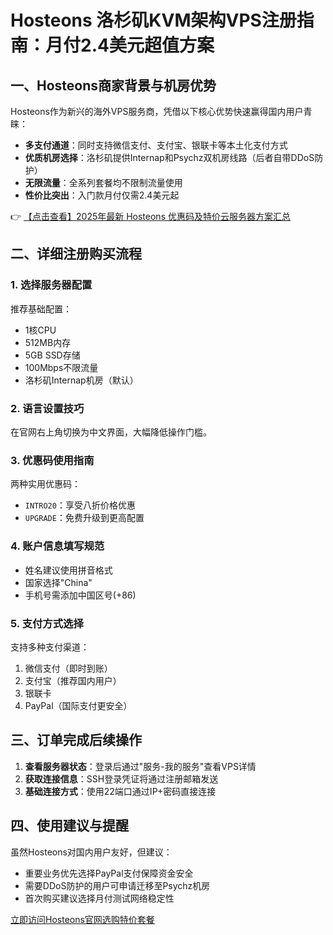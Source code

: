 # Hosteons 洛杉矶KVM架构VPS注册指南：月付2.4美元超值方案

## 一、Hosteons商家背景与机房优势

Hosteons作为新兴的海外VPS服务商，凭借以下核心优势快速赢得国内用户青睐：

- **多支付通道**：同时支持微信支付、支付宝、银联卡等本土化支付方式
- **优质机房选择**：洛杉矶提供Internap和Psychz双机房线路（后者自带DDoS防护）
- **无限流量**：全系列套餐均不限制流量使用
- **性价比突出**：入门款月付仅需2.4美元起

👉 [【点击查看】2025年最新 Hosteons 优惠码及特价云服务器方案汇总](https://bit.ly/hosteons)

## 二、详细注册购买流程

### 1. 选择服务器配置
推荐基础配置：
- 1核CPU
- 512MB内存
- 5GB SSD存储
- 100Mbps不限流量
- 洛杉矶Internap机房（默认）

### 2. 语言设置技巧
在官网右上角切换为中文界面，大幅降低操作门槛。

### 3. 优惠码使用指南
两种实用优惠码：
- `INTRO20`：享受八折价格优惠
- `UPGRADE`：免费升级到更高配置

### 4. 账户信息填写规范
- 姓名建议使用拼音格式
- 国家选择"China"
- 手机号需添加中国区号(+86)

### 5. 支付方式选择
支持多种支付渠道：
1. 微信支付（即时到账）
2. 支付宝（推荐国内用户）
3. 银联卡
4. PayPal（国际支付更安全）

## 三、订单完成后续操作

1. **查看服务器状态**：登录后通过"服务-我的服务"查看VPS详情
2. **获取连接信息**：SSH登录凭证将通过注册邮箱发送
3. **基础连接方式**：使用22端口通过IP+密码直接连接

## 四、使用建议与提醒

虽然Hosteons对国内用户友好，但建议：
- 重要业务优先选择PayPal支付保障资金安全
- 需要DDoS防护的用户可申请迁移至Psychz机房
- 首次购买建议选择月付测试网络稳定性

[立即访问Hosteons官网选购特价套餐](https://bit.ly/hosteons)